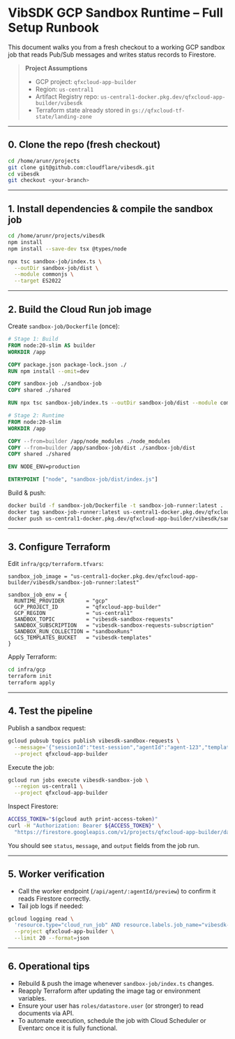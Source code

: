 ﻿# VibSDK GCP Sandbox Runtime – Full Setup Runbook

This document walks you from a fresh checkout to a working GCP sandbox job that reads Pub/Sub messages and writes status records to Firestore.

> **Project Assumptions**
>
> - GCP project: `qfxcloud-app-builder`
> - Region: `us-central1`
> - Artifact Registry repo: `us-central1-docker.pkg.dev/qfxcloud-app-builder/vibesdk`
> - Terraform state already stored in `gs://qfxcloud-tf-state/landing-zone`

---

## 0. Clone the repo (fresh checkout)

```bash
cd /home/arunr/projects
git clone git@github.com:cloudflare/vibesdk.git
cd vibesdk
git checkout <your-branch>
```

---

## 1. Install dependencies & compile the sandbox job

```bash
cd /home/arunr/projects/vibesdk
npm install
npm install --save-dev tsx @types/node

npx tsc sandbox-job/index.ts \
  --outDir sandbox-job/dist \
  --module commonjs \
  --target ES2022
```

---

## 2. Build the Cloud Run job image

Create `sandbox-job/Dockerfile` (once):

```Dockerfile
# Stage 1: Build
FROM node:20-slim AS builder
WORKDIR /app

COPY package.json package-lock.json ./
RUN npm install --omit=dev

COPY sandbox-job ./sandbox-job
COPY shared ./shared

RUN npx tsc sandbox-job/index.ts --outDir sandbox-job/dist --module commonjs --target ES2022

# Stage 2: Runtime
FROM node:20-slim
WORKDIR /app

COPY --from=builder /app/node_modules ./node_modules
COPY --from=builder /app/sandbox-job/dist ./sandbox-job/dist
COPY shared ./shared

ENV NODE_ENV=production

ENTRYPOINT ["node", "sandbox-job/dist/index.js"]
```

Build & push:

```bash
docker build -f sandbox-job/Dockerfile -t sandbox-job-runner:latest .
docker tag sandbox-job-runner:latest us-central1-docker.pkg.dev/qfxcloud-app-builder/vibesdk/sandbox-job-runner:latest
docker push us-central1-docker.pkg.dev/qfxcloud-app-builder/vibesdk/sandbox-job-runner:latest
```

---

## 3. Configure Terraform

Edit `infra/gcp/terraform.tfvars`:

```hcl
sandbox_job_image = "us-central1-docker.pkg.dev/qfxcloud-app-builder/vibesdk/sandbox-job-runner:latest"

sandbox_job_env = {
  RUNTIME_PROVIDER       = "gcp"
  GCP_PROJECT_ID         = "qfxcloud-app-builder"
  GCP_REGION             = "us-central1"
  SANDBOX_TOPIC          = "vibesdk-sandbox-requests"
  SANDBOX_SUBSCRIPTION   = "vibesdk-sandbox-requests-subscription"
  SANDBOX_RUN_COLLECTION = "sandboxRuns"
  GCS_TEMPLATES_BUCKET   = "vibesdk-templates"
}
```

Apply Terraform:

```bash
cd infra/gcp
terraform init
terraform apply
```

---

## 4. Test the pipeline

Publish a sandbox request:

```bash
gcloud pubsub topics publish vibesdk-sandbox-requests \
  --message='{"sessionId":"test-session","agentId":"agent-123","templateName":"react-starter","projectName":"demo-app","action":"createInstance","params":{"webhookUrl":"","localEnvVars":{}},"issuedAt":"'"$(date -Iseconds)"'"}' \
  --project qfxcloud-app-builder
```

Execute the job:

```bash
gcloud run jobs execute vibesdk-sandbox-job \
  --region us-central1 \
  --project qfxcloud-app-builder
```

Inspect Firestore:

```bash
ACCESS_TOKEN="$(gcloud auth print-access-token)"
curl -H "Authorization: Bearer ${ACCESS_TOKEN}" \
  "https://firestore.googleapis.com/v1/projects/qfxcloud-app-builder/databases/(default)/documents/sandboxRuns/test-session"
```

You should see `status`, `message`, and `output` fields from the job run.

---

## 5. Worker verification

- Call the worker endpoint (`/api/agent/:agentId/preview`) to confirm it reads Firestore correctly.
- Tail job logs if needed:

```bash
gcloud logging read \
  'resource.type="cloud_run_job" AND resource.labels.job_name="vibesdk-sandbox-job"' \
  --project qfxcloud-app-builder \
  --limit 20 --format=json
```

---

## 6. Operational tips

- Rebuild & push the image whenever `sandbox-job/index.ts` changes.
- Reapply Terraform after updating the image tag or environment variables.
- Ensure your user has `roles/datastore.user` (or stronger) to read documents via API.
- To automate execution, schedule the job with Cloud Scheduler or Eventarc once it is fully functional.

